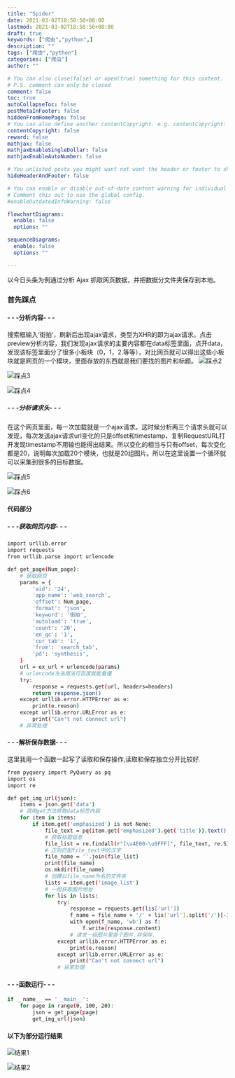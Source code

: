 ```yaml
---
title: "Spider"
date: 2021-03-02T18:50:50+08:00
lastmod: 2021-03-02T18:50:50+08:00
draft: true
keywords: ["爬虫","python",]
description: ""
tags: ["爬虫","python"]
categories: ["爬虫"]
author: ""

# You can also close(false) or open(true) something for this content.
# P.S. comment can only be closed
comment: false
toc: true
autoCollapseToc: false
postMetaInFooter: false
hiddenFromHomePage: false
# You can also define another contentCopyright. e.g. contentCopyright: "This is another copyright."
contentCopyright: false
reward: false
mathjax: false
mathjaxEnableSingleDollar: false
mathjaxEnableAutoNumber: false

# You unlisted posts you might want not want the header or footer to show
hideHeaderAndFooter: false

# You can enable or disable out-of-date content warning for individual post.
# Comment this out to use the global config.
#enableOutdatedInfoWarning: false

flowchartDiagrams:
  enable: false
  options: ""

sequenceDiagrams: 
  enable: false
  options: ""

---
```

以今日头条为例通过分析 Ajax 抓取网页数据，并把数据分文件夹保存到本地。
<!--more-->
### 首先踩点

#### - - -分析内容- - - 

搜索框输入‘街拍’，刷新后出现ajax请求，类型为XHR的即为ajax请求。点击preview分析内容，我们发现ajax请求的主要内容都在data标签里面，点开data，发现该标签里面分了很多小板块（0，1，2.等等），对比网页就可以得出这些小板块就是网页的一个模块，里面存放的东西就是我们要找的图片和标题。
![踩点2](https://cdn.jsdelivr.net/gh/wtnyzhsq/cdnstatic/img/%E8%B8%A9%E7%82%B92.png)

![踩点3](https://cdn.jsdelivr.net/gh/wtnyzhsq/cdnstatic/img/%E8%B8%A9%E7%82%B94.png)

![踩点4](https://cdn.jsdelivr.net/gh/wtnyzhsq/cdnstatic/img/%E8%B8%A9%E7%82%B95.png)

##### - - -分析请求头- - - 

在这个网页里面，每一次加载就是一个ajax请求。这时候分析两三个请求头就可以发现，每次发送ajax请求url变化的只是offset和timestamp，复制RequestURL打开发现timestamp不用输也能得出结果。所以变化的相当与只有offset，每次变化都是20，说明每次加载20个模块，也就是20组图片。所以在这里设置一个循环就可以采集到很多的目标数据。

![踩点5](https://cdn.jsdelivr.net/gh/wtnyzhsq/cdnstatic/img/%E8%B8%A9%E7%82%B95-1.png)

![踩点6](https://cdn.jsdelivr.net/gh/wtnyzhsq/cdnstatic/img/%E8%B8%A9%E7%82%B96.png)



#### 代码部分

##### - - -获取网页内容- - - 
``` bash
import urllib.error
import requests
from urllib.parse import urlencode

def get_page(Num_page):
    # 获取网页
    params = {
        'aid': '24',
        'app_name': 'web_search',
        'offset': Num_page,
        'format': 'json',
        'keyword': '街拍',
        'autoload': 'true',
        'count': '20',
        'en_qc': '1',
        'cur_tab': '1',
        'from': 'search_tab',
        'pd': 'synthesis',
    }
    url = ex_url + urlencode(params)
    # urlencode方法用法可百度就能看懂
    try:
        response = requests.get(url, headers=headers)
        return response.json()
    except urllib.error.HTTPError as e:
        print(e.reason)
    except urllib.error.URLError as e:
        print("Can't not connect url")
    # 异常处理
```
#### - - -解析保存数据- - - 
这里我用一个函数一起写了读取和保存操作,读取和保存独立分开比较好.
``` bash
from pyquery import PyQuery as pq
import os
import re

def get_img_url(json):
    items = json.get('data')
    # 调用get方法获取data标签内容
    for item in items:
        if item.get('emphasized') is not None:
            file_text = pq(item.get('emphasized').get('title')).text()
            # 获取标题信息
            file_list = re.findall(r"[\u4E00-\u9FFF]", file_text, re.S)
            # 正则匹配file_text中的汉字
            file_name = ''.join(file_list)
            print(file_name)
            os.mkdir(file_name)
            # 创建以file_name为名的文件夹
            lists = item.get('image_list')
            # 一组获取图片地址
            for lis in lists:
                try:
                    response = requests.get(lis['url'])
                    f_name = file_name + '/' + lis['url'].split('/')[-1] + '.jpg'
                    with open(f_name, 'wb') as f:
                        f.write(response.content)
                    # 请求一组图片里各个图片.并保存.
                except urllib.error.HTTPError as e:
                    print(e.reason)
                except urllib.error.URLError as e:
                    print("Can't not connect url")
                # 异常处理
```
#### - - -函数运行- - - 
```bash
if __name__ == '__main__':
    for page in range(0, 100, 20):
        json = get_page(page)
        get_img_url(json)
```

#### 以下为部分运行结果
![结果1](https://cdn.jsdelivr.net/gh/wtnyzhsq/cdnstatic/img/%E7%BB%93%E6%9E%9C2.png)

![结果2](https://cdn.jsdelivr.net/gh/wtnyzhsq/cdnstatic/img/%E7%BB%93%E6%9E%9C2.png) 